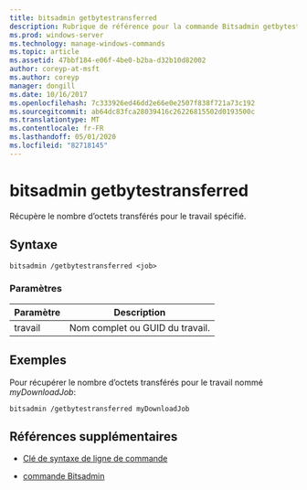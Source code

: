 ```yaml
---
title: bitsadmin getbytestransferred
description: Rubrique de référence pour la commande Bitsadmin getbytestransferred, qui récupère le nombre d’octets transférés pour le travail spécifié.
ms.prod: windows-server
ms.technology: manage-windows-commands
ms.topic: article
ms.assetid: 47bbf184-e06f-4be0-b2ba-d32b10d82002
author: coreyp-at-msft
ms.author: coreyp
manager: dongill
ms.date: 10/16/2017
ms.openlocfilehash: 7c333926ed46dd2e66e0e2507f838f721a73c192
ms.sourcegitcommit: ab64dc83fca28039416c26226815502d0193500c
ms.translationtype: MT
ms.contentlocale: fr-FR
ms.lasthandoff: 05/01/2020
ms.locfileid: "82718145"
---
```

# <a name="bitsadmin-getbytestransferred"></a>bitsadmin getbytestransferred

Récupère le nombre d’octets transférés pour le travail spécifié.

## <a name="syntax"></a>Syntaxe

```
bitsadmin /getbytestransferred <job>
```

### <a name="parameters"></a>Paramètres

| Paramètre | Description |
| -------------- | -------------- |
| travail | Nom complet ou GUID du travail. |

## <a name="examples"></a>Exemples

Pour récupérer le nombre d’octets transférés pour le travail nommé *myDownloadJob*:

```
bitsadmin /getbytestransferred myDownloadJob
```

## <a name="additional-references"></a>Références supplémentaires

- [Clé de syntaxe de ligne de commande](command-line-syntax-key.md)

- [commande Bitsadmin](bitsadmin.md)
